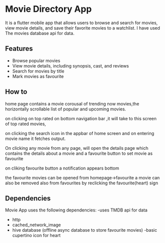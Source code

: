 # Movie Directory App

It is a flutter mobile app that allows users to browse and search for movies, view movie details, and save their favorite movies to a watchlist.
I have used The movies database api for data.

## Features

- Browse popular movies
- View movie details, including synopsis, cast, and reviews
- Search for movies by title
- Mark movies as favourite


## How to
home page contains a movie corousal of trending now movies,the horizontally scrollable list of 
popular and upcoming movies.

on clicking on top rated on bottom navigation bar ,it will take to this screen of top rated movies,

on clicking the search icon in the appbar of home screen and on entering movie name it fetches output.

On clicking any movie from any page, will open the details page which contains the details about a movie
and a favourite button to set movie as favourite
 
 on cliking favourite button a notification appears bottom
 
the favourite movies can be opened from homepage->favourite
a movie can also be removed also from favourites  by reclicking the favourite(heart) sign


## Dependencies

Movie App uses the following dependencies:
-uses TMDB api for data
- http
- cached_network_image
- hive database (offline async database to store favourite movies)
-basic cupertino icon for heart




